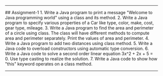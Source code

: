 <hr>
## Assignment-1
1. Write a Java program to print a message "Welcome to Java programming world" using a class and its method.
2. Write a Java program to specify various properties of a Car like type, color, make, cost, gear type, mileage.
3. Write a Java program to find the area and perimeter of a circle using class. The class will have different methods to compute area and perimeter separately. Print the values of area and perimeter.
4. Write a Java program to add two distances using class method.
5. Write a Java code to overload constructors using automatic type conversion.
6. Write a Java code to solve a second order linear equation 3x^2 + 2x + 5 = 0. Use type casting to realize the solution.
7. Write a Java code to show how "this" keyword operates on a class method.
<hr>
